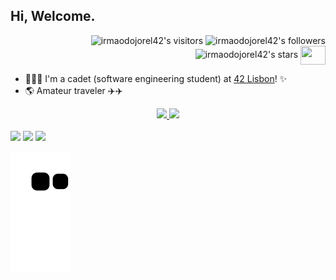 
## Hi, Welcome.

<p align="right">
  <img alt="irmaodojorel42's visitors" src="https://komarev.com/ghpvc/?username=irmaodojorel42&color=8c36db&style=flat&label=visitors" />
  <img alt="irmaodojorel42's followers" src="https://img.shields.io/github/followers/irmaodojorel42?color=blueviolet" />
  <img alt="irmaodojorel42's stars" src="https://img.shields.io/github/stars/irmaodojorel42?color=blueviolet" />
 <img align="center" height="30" width="40" src="https://cdn.jsdelivr.net/gh/devicons/devicon/icons/c/c-original.svg" />
  
- 👨🏽‍🎓 I'm a cadet (software engineering student) at [42 Lisbon](https://www.42lisboa.com/)! ✨
- 🌎 Amateur traveler ✈️✈️
  
<div align="center">
  <a href="https://github.com/irmaodojorel42">
  <img height="180em" src="https://github-readme-stats.vercel.app/api?username=irmaodojorel42&show_icons=true&theme=vision-friendly-dark&include_all_commits=true&count_private=true"/>
  <img height="180em" src="https://github-readme-stats.vercel.app/api/top-langs/?username=irmaodojorel42&layout=compact&langs_count=7&theme=vision-friendly-dark"/>
</div>
<div style="display: inline_block"><br>
</div>
  
<div> 
  <a href="https://instagram.com/celso_m" target="_blank"><img src="https://img.shields.io/badge/-Instagram-%23E4405F?style=for-the-badge&logo=instagram&logoColor=black" target="_blank"></a>
  <a href="https://www.linkedin.com/in/celso-de-moraes-246456206/" target="_blank"><img src="https://img.shields.io/badge/-LinkedIn-%230077B5?style=for-the-badge&logo=linkedin&logoColor=black" target="_blank"></a> 
   <a href = "mailto:celsormneto@gmail.com"><img src="https://img.shields.io/badge/-Gmail-%23333?style=for-the-badge&logo=gmail&logoColor=white" target="_blank"></a>
  
  ![Snake animation](https://github.com/rafaballerini/rafaballerini/blob/output/github-contribution-grid-snake.svg)
 
</div>
